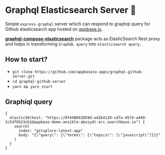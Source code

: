 # Graphql Elasticsearch Server :rocket:

Simple `express-graphql` server which can respond to graphql query for Github elasticsearch app hosted on [appbase.io](https://appbase.io).

**[graphql-compose-elasticsearch](https://github.com/graphql-compose/graphql-compose-elasticsearch)** package acts as ElasticSearch Rest proxy and helps in transforming `GraphQL query` into `elasticsearch query`.

## How to start?

- `git clone https://github.com/appbaseio-apps/graphql-github-server.git`
- `cd graphql-github-server`
- `yarn && yarn start`

## Graphiql query

```
{
  elastic50(host: "https://0f448043059d:a4264120-cd7a-4574-a449-2c5df0523cb1@appbase-demo-ansible-abxiydt-arc.searchbase.io") {
    search(
      index: "gitxplore-latest-app"
      body: "{\"query\": {\"terms\": {\"topics\": [\"javascript\"]}}}"
    )
  }
}

```

